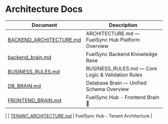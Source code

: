 # Architecture Docs

| Document | Description |
|---|---|
| [BACKEND_ARCHITECTURE.md](./BACKEND_ARCHITECTURE.md) | ARCHITECTURE.md — FuelSync Hub Platform Overview |
| [backend_brain.md](../backend_brain.md) | FuelSync Backend Knowledge Base |
| [BUSINESS_RULES.md](./BUSINESS_RULES.md) | BUSINESS\_RULES.md — Core Logic & Validation Rules |
| [DB_BRAIN.md](./DB_BRAIN.md) | Database Brain — Unified Schema Overview |
| [FRONTEND_BRAIN.md](./FRONTEND_BRAIN.md) | FuelSync Hub - Frontend Brain 🧠 |
| [TENANT_ARCHITECTURE.md](./TENANT_ARCHITECTURE.md) | FuelSync Hub - Tenant Architecture |
